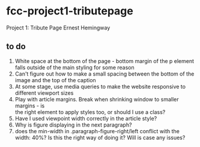 # fcc-project1-tributepage
Project 1: Tribute Page Ernest Hemingway

## to do


1. White space at the bottom of the page - bottom margin of the p element falls outside of the main styling for some reason
2. Can't figure out how to make a small spacing between the bottom of the image and the top of the caption
3. At some stage, use media queries to make the website responsive to different viewport sizes
4. Play with article margins. Break when shrinking window to smaller margins - is <article> the right element to apply styles too, or should I use a class?
5. Have I used viewpoint width correctly in the article style?
6. Why is figure displaying in the next paragraph?
7. does the min-width in .paragraph-figure-right/left conflict with the width: 40%? Is this the right way of doing it? Will is case any issues?